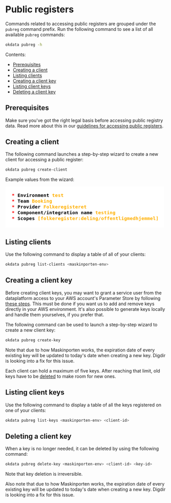 # Public registers

Commands related to accessing public registers are grouped under the `pubreg`
command prefix. Run the following command to see a list of all available
`pubreg` commands:

```sh
okdata pubreg -h
```

Contents:
* [Prerequisites](#prerequisites)
* [Creating a client](#creating-a-client)
* [Listing clients](#listing-clients)
* [Creating a client key](#creating-a-client-key)
* [Listing client keys](#listing-client-keys)
* [Deleting a client key](#deleting-a-client-key)

## Prerequisites

Make sure you've got the right legal basis before accessing public registry
data. Read more about this in our [guidelines for accessing public
registers](https://github.com/oslokommune/dataplattform/blob/master/origo/registerdata/offentlige-registerdata.md).

## Creating a client

The following command launches a step-by-step wizard to create a new client for
accessing a public register:

```sh
okdata pubreg create-client
```

Example values from the wizard:

![Example values from the wizard](img/pubreg-wizard.png)

## Listing clients

Use the following command to display a table of all of your clients:

```sh
okdata pubreg list-clients <maskinporten-env>
```

## Creating a client key

Before creating client keys, you may want to grant a service user from the
dataplatform access to your AWS account's Parameter Store by following [these
steps](https://github.com/oslokommune/dataplattform/blob/master/origo/registerdata/offentlige-registerdata-3.md#%C3%A5pne-aws-konto). This
must be done if you want us to add and remove keys directly in your AWS
environment. It's also possible to generate keys locally and handle them
yourselves, if you prefer that.

The following command can be used to launch a step-by-step wizard to create a
new client key:

```sh
okdata pubreg create-key
```

Note that due to how Maskinporten works, the expiration date of every existing
key will be updated to today's date when creating a new key. Digdir is looking
into a fix for this issue.

Each client can hold a maximum of five keys. After reaching that limit, old keys
have to be [deleted](#deleting-a-client-key) to make room for new ones.

## Listing client keys

Use the following command to display a table of all the keys registered on one
of your clients:

```sh
okdata pubreg list-keys <maskinporten-env> <client-id>
```

## Deleting a client key

When a key is no longer needed, it can be deleted by using the following
command:

```sh
okdata pubreg delete-key <maskinporten-env> <client-id> <key-id>
```

Note that key deletion is irreversible.

Also note that due to how Maskinporten works, the expiration date of every
existing key will be updated to today's date when creating a new key. Digdir is
looking into a fix for this issue.
